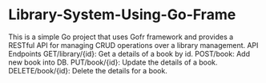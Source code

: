 # Library-System-Using-Go-Frame
This is a simple Go project that uses Gofr framework and provides a RESTful API for managing CRUD operations over a library management.
API Endpoints
GET/library/{id}: Get a details of a book by id.
POST/book: Add new book into DB.
PUT/book/{id}: Update the details of a book.
DELETE/book/{id}: Delete the details for a book.
